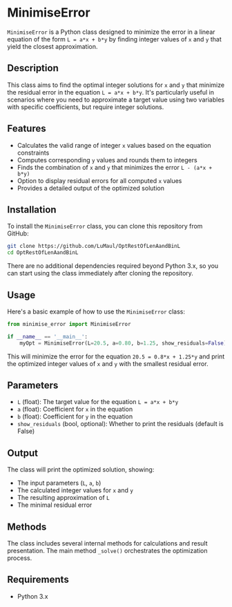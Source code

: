# MinimiseError

`MinimiseError` is a Python class designed to minimize the error in a linear equation of the form `L = a*x + b*y` by finding integer values of `x` and `y` that yield the closest approximation.

## Description

This class aims to find the optimal integer solutions for `x` and `y` that minimize the residual error in the equation `L = a*x + b*y`. It's particularly useful in scenarios where you need to approximate a target value using two variables with specific coefficients, but require integer solutions.

## Features

- Calculates the valid range of integer `x` values based on the equation constraints
- Computes corresponding `y` values and rounds them to integers
- Finds the combination of `x` and `y` that minimizes the error `L - (a*x + b*y)`
- Option to display residual errors for all computed `x` values
- Provides a detailed output of the optimized solution

## Installation

To install the `MinimiseError` class, you can clone this repository from GitHub:

```bash
git clone https://github.com/LuMaul/OptRestOfLenAandBinL
cd OptRestOfLenAandBinL
```

There are no additional dependencies required beyond Python 3.x, so you can start using the class immediately after cloning the repository.

## Usage

Here's a basic example of how to use the `MinimiseError` class:

```python
from minimise_error import MinimiseError

if __name__ == '__main__':
    myOpt = MinimiseError(L=20.5, a=0.80, b=1.25, show_residuals=False)
```

This will minimize the error for the equation `20.5 = 0.8*x + 1.25*y` and print the optimized integer values of `x` and `y` with the smallest residual error.

## Parameters

- `L` (float): The target value for the equation `L = a*x + b*y`
- `a` (float): Coefficient for `x` in the equation
- `b` (float): Coefficient for `y` in the equation
- `show_residuals` (bool, optional): Whether to print the residuals (default is False)

## Output

The class will print the optimized solution, showing:
- The input parameters (`L`, `a`, `b`)
- The calculated integer values for `x` and `y`
- The resulting approximation of `L`
- The minimal residual error

## Methods

The class includes several internal methods for calculations and result presentation. The main method `_solve()` orchestrates the optimization process.

## Requirements

- Python 3.x
